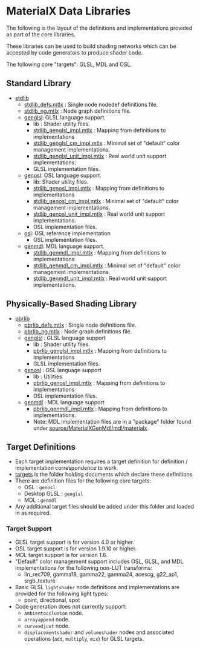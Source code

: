 # MaterialX Data Libraries

The following is the layout of the definitions and implementations provided as part of the core libraries.

These libraries can be used to build shading networks which can be accepted by code generators to produce shader code.

The following core "targets": GLSL, MDL and OSL.

## Standard Library
- [stdlib](stdlib)
    - [stdlib_defs.mtlx](stdlib/stdlib_defs.mtlx) : Single node nodedef definitions file.
    - [stdlib_ng.mtlx](stdlib/stdlib_ng.mtlx) :  Node graph definitions file.
    - [genglsl](stdlib/genglsl): GLSL language support.
        - lib : Shader utility files.
        - [stdlib_genglsl_impl.mtlx](stdlib/genglsl/stdlib_genglsl_impl.mtlx) : Mapping from definitions to implementations
        - [stdlib_genglsl_cm_impl.mtlx](stdlib/genglsl/stdlib_genglsl_cm_impl.mtlx) : Minimal set of "default" color management implementations.
        - [stdlib_genglsl_unit_impl.mtlx](stdlib/genosl/stdlib_genglsl_unit_impl.mtlx) : Real world unit support implementations.
        - GLSL implementation files.
    - [genosl](stdlib/genosl): OSL language support.
        - lib: Shader utility files.
        - [stdlib_genosl_impl.mtlx](stdlib/genosl/stdlib_genosl_impl.mtlx) : Mapping from definitions to implementations
        - [stdlib_genosl_cm_impl.mtlx](stdlib/genosl/stdlib_genosl_cm_impl.mtlx) : Minimal set of "default" color management implementations.
        - [stdlib_genosl_unit_impl.mtlx](stdlib/genosl/stdlib_genosl_unit_impl.mtlx) : Real world unit support implementations.
        -  OSL implementation files.
    - [osl](stdlib/osl): OSL reference implementation
        -  OSL implementation files.
    - [genmdl](stdlib/genmdl): MDL language support.
        - [stdlib_genmdl_impl.mtlx](stdlib/genosl/stdlib_genmdl_impl.mtlx) : Mapping from definitions to implementations
        - [stdlib_genmdl_cm_impl.mtlx](stdlib/genosl/stdlib_genmdl_cm_impl.mtlx) : Minimal set of "default" color management implementations.
        - [stdlib_genmdl_unit_impl.mtlx](stdlib/genosl/stdlib_genmdl_unit_impl.mtlx) : Real world unit support implementations.

## Physically-Based Shading Library
- [pbrlib](pbrlib)
    - [pbrlib_defs.mtlx](pbrlib/pbrlib_defs.mtlx) : Single node definitions file.
    - [pbrlib_ng.mtlx](pbrlib/pbrlib_ng.mtlx) : Node graph definitions file.
    - [genglsl](pbrlib/genglsl) : GLSL language support
        - lib : Shader utility files.
        - [pbrlib_genglsl_impl.mtlx](pbrlib/genglsl/pbrlib_genglsl_impl.mtlx) : Mapping from definitions to implementations
        - GLSL implementation files.
    - [genosl](pbrlib/genosl) : OSL language support
        - lib : Utilities
        - [pbrlib_genosl_impl.mtlx](pbrlib/genosl/pbrlib_genosl_impl.mtlx) : Mapping from definitions to implementations
        - OSL implementation files.
    - [genmdl](pbrlib/genmdl) : MDL language support
        - [pbrlib_genmdl_impl.mtlx](pbrlib/genosl/pbrlib_genmdl_impl.mtlx) : Mapping from definitions to implementations.
        - Note: MDL implementation files are in a "package" folder found under
        [source/MaterialXGenMdl/mdl/materialx](../source/MaterialXGenMdl/mdl/materialx)

## Target Definitions
- Each target implementation requires a target definition for definition / implementation correspondence to work.
- [targets](targets) is the folder holding documents which declare these definitions.
- There are definition files for the following core targets:
  - OSL : `genosl`
  - Desktop GLSL : `genglsl`
  - MDL : `genmdl`
- Any additional target files should be added under this folder and loaded in as required.

### Target Support
- GLSL target support is for version 4.0 or higher.
- OSL target support is for version 1.9.10 or higher.
- MDL target support is for version 1.6.
- "Default" color management support includes OSL,  GLSL, and MDL implementations for the following non-LUT transforms:
    - lin_rec709, gamma18, gamma22, gamma24, acescg, g22_ap1, srgb_texture
- Basic GLSL `lightshader` node definitions and implementations are provided for the following light types:
    - point, directional, spot
- Code generation does not currently support:
    - `ambientocclusion` node.
    - `arrayappend` node.
    - `curveadjust` node.
    - `displacementshader` and `volumeshader` nodes and associated operations (`add`, `multiply`, `mix`) for GLSL targets.
